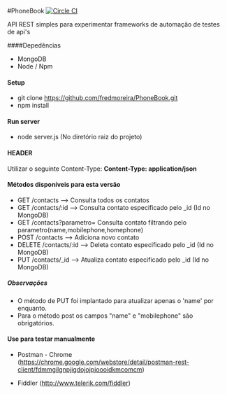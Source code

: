 #PhoneBook [![Circle CI](https://circleci.com/gh/fredmoreira/phone-book.svg?style=shield)](https://circleci.com/gh/fredmoreira/PhoneBook)

API REST simples para experimentar frameworks de automação de testes de api's

####Depedências

* MongoDB
* Node / Npm

#### Setup
* git clone https://github.com/fredmoreira/PhoneBook.git
* npm install

#### Run server

* node server.js (No diretório raiz do projeto)

#### HEADER

Utilizar o seguinte Content-Type: **Content-Type: application/json**

#### Métodos disponíveis para esta versão

* GET 	  /contacts 		 --> Consulta todos os contatos
* GET 	  /contacts/:id    --> Consulta contato especificado pelo _id (Id no MongoDB)
* GET	  /contacts?parametro=    Consulta contato filtrando pelo parametro(name,mobilephone,homephone)
* POST 	  /contacts 		 --> Adiciona novo contato
* DELETE  /contacts/:id	  --> Deleta contato especificado pelo _id (Id no MongoDB)
* PUT 	  /contacts/_id	 --> Atualiza contato especificado pelo _id (Id no MongoDB)

##### Observações
* O método de PUT foi implantado para atualizar apenas o 'name' por enquanto.
* Para o método post os campos "name" e "mobilephone" são obrigatórios.

#### Use para testar manualmente

* Postman - Chrome (https://chrome.google.com/webstore/detail/postman-rest-client/fdmmgilgnpjigdojojpjoooidkmcomcm)

* Fiddler (http://www.telerik.com/fiddler)
